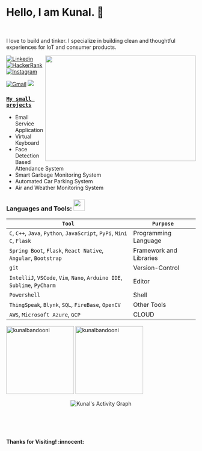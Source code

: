 <!-- Greetings and Introduction -->
# Hello, I am Kunal. :wave:
<br>

I love to build and tinker. I specialize in building clean and thoughtful experiences for IoT and consumer products.
<br>

<img align="right" width="400" height="280" src="https://github.com/abhisheknaiidu/abhisheknaiidu/blob/master/code.gif"></img>

<!-- Your badges -->
[![Linkedin](https://img.shields.io/badge/-Kunal-blue?style=flat&logo=Linkedin&logoColor=white)](https://www.linkedin.com/in/kunal-bandooni5722f)
[![HackerRank](https://img.shields.io/badge/-kbandooni1-islamicgreen?style=flat&logo=HackerRank&logoColor=black)](https://www.hackerrank.com/kbandooni1)
[![Instagram](https://img.shields.io/badge/-lets_eatup_everything-c13584?style=flat&labelColor=c13584&logo=instagram&logoColor=white)](https://www.instagram.com/lets_eatup_everything/)
<!--[![GCP](https://img.icons8.com/color/65/000000/google-cloud)](https://www.cloudskillsboost.google/public_profiles/bd8ab0cc-28af-46ba-9515-830c1b90da95)-->
[![Gmail](https://img.shields.io/badge/-kbandooni1-c14438?style=flat&logo=Gmail&logoColor=white)](mailto:kbandooni1@gmail.com)
![](https://komarev.com/ghpvc/?username=kunalbandooni&style=flat)


### [**`My small projects`**](https://github.com/kunalbandooni?tab=projects&type=classic)<br>

- Email Service Application
- Virtual Keyboard
- Face Detection Based Attendance System
- Smart Garbage Monitoring System
- Automated Car Parking System
- Air and Weather Monitoring System

 ### Languages and Tools: <img src="https://media.giphy.com/media/WUlplcMpOCEmTGBtBW/giphy.gif" width="30">
 `Tool` | `Purpose`
---|---
`C`, `C++`, `Java`, `Python`, `JavaScript`, `PyPi`, `Mini C`, `Flask` | Programming Language
`Spring Boot`, `Flask`, `React Native`, `Angular`, `Bootstrap` | Framework and Libraries
`git` | Version-Control
`IntelliJ`, `VSCode`, `Vim`, `Nano`, `Arduino IDE`, `Sublime`, `PyCharm` | Editor
`Powershell` | Shell
`ThingSpeak`, `Blynk`, `SQL`, `FireBase`, `OpenCV` | Other Tools
`AWS`, `Microsoft Azure`, `GCP` | CLOUD
 
<!-- GitHub README Stats -->
<p>
    <!-- <img width="470" height="auto" align="center" alt="Kunal's github stats" 
         src="https://github-readme-stats.vercel.app/api?username=kunalbandooni&show_icons=true&theme=algolia&count_private=true" />
    <img height="180em" 
         src="https://github-readme-stats.vercel.app/api/top-langs?username=kunalbandooni&show_icons=true&locale=en&layout=compact&theme=gotham" alt="kunalbandooni" /> -->
  <img height="180em" 
       src="https://github-readme-stats.vercel.app/api/top-langs?username=kunalbandooni&show_icons=true&locale=en&layout=compact&theme=gotham" alt="kunalbandooni" />
  <img height="180em" src="https://github-readme-stats.vercel.app/api?username=kunalbandooni&show_icons=true&locale=en&theme=gotham" alt="kunalbandooni" />
<p align="center">
    <img alt="Kunal's Activity Graph" src="https://activity-graph.herokuapp.com/graph?username=kunalbandooni&custom_title=Kunal's%20Activity%20Graph&theme=github" />
</p>
    <br> <br> <br>
<h4 align="left"> Thanks for Visiting! :innocent:</h4> </p>
